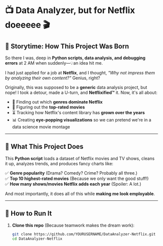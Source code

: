 # 📺 Data Analyzer, but for Netflix doeeeee 🎬  

## **🎤 Storytime: How This Project Was Born**  

So there I was, deep in **Python scripts, data analysis, and debugging errors** at 2 AM when suddenly—💡an idea hit me.  

I had just applied for a job at **Netflix**, and I thought, *"Why not impress them by analyzing their own content?"* Genius, right?  

Originally, this was supposed to be a **generic** data analysis project, but nope! I took a detour, made a U-turn, and **Netflixified™** it. Now, it's all about:  

- 🍿 Finding out which **genres dominate Netflix**  
- 🎥 Figuring out the **top-rated movies**  
- ⏳ Tracking how Netflix's content library has **grown over the years**  
- 📊 Creating **eye-popping visualizations** so we can pretend we're in a data science movie montage  

---

## **🔧 What This Project Does**
This **Python script** loads a dataset of Netflix movies and TV shows, cleans it up, analyzes trends, and produces fancy charts like:  

✅ **Genre popularity** (Drama? Comedy? Crime? Probably all three.)  
✅ **Top 10 highest-rated movies** (Because we only want the good stuff!)  
✅ **How many shows/movies Netflix adds each year** (Spoiler: A lot.)  

And most importantly, it does all of this while **making me look employable**.  

---

## **📜 How to Run It**
1. **Clone this repo** (Because teamwork makes the dream work):  
   ```bash
   git clone https://github.com/YOURUSERNAME/DataAnalyzer-Netflix.git
   cd DataAnalyzer-Netflix

